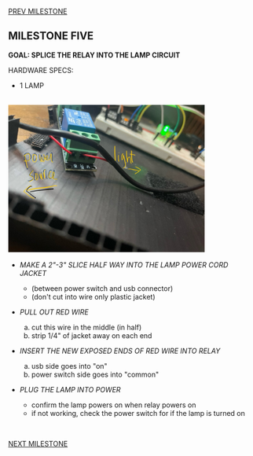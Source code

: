 
[PREV MILESTONE](./4-MILESTONE.md)

## MILESTONE FIVE
**GOAL: SPLICE THE RELAY INTO THE LAMP CIRCUIT**

HARDWARE SPECS:
- 1 LAMP

<br>

<img title="5.1" alt="Connect relay to lamp" src="../../.images/5.1.jpeg" width="400">

<br>

- *MAKE A 2"-3" SLICE HALF WAY INTO THE LAMP POWER CORD JACKET*
	- (between power switch and usb connector)
	- (don't cut into wire only plastic jacket)
- *PULL OUT RED WIRE*
	<ol type="a">
	<li>cut this wire in the middle (in half)</li>
	<li>strip 1/4" of jacket away on each end</li>
	</ol>
- *INSERT THE NEW EXPOSED ENDS OF RED WIRE INTO RELAY*
	<ol type="a">
	<li>usb side goes into "on"</li>
	<li>power switch side goes into "common"</li>
	</ol>



- *PLUG THE LAMP INTO POWER*
    - confirm the lamp powers on when relay powers on
    - if not working, check the power switch for if the lamp is turned on

<br>

[NEXT MILESTONE](./6-MILESTONE.md)
